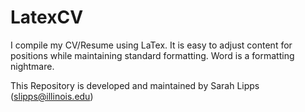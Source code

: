 # LatexCV
I compile my CV/Resume using LaTex.
It is easy to adjust content for positions while maintaining standard formatting.
Word is a formatting nightmare.

This Repository is developed and maintained by Sarah Lipps (slipps@illinois.edu)
